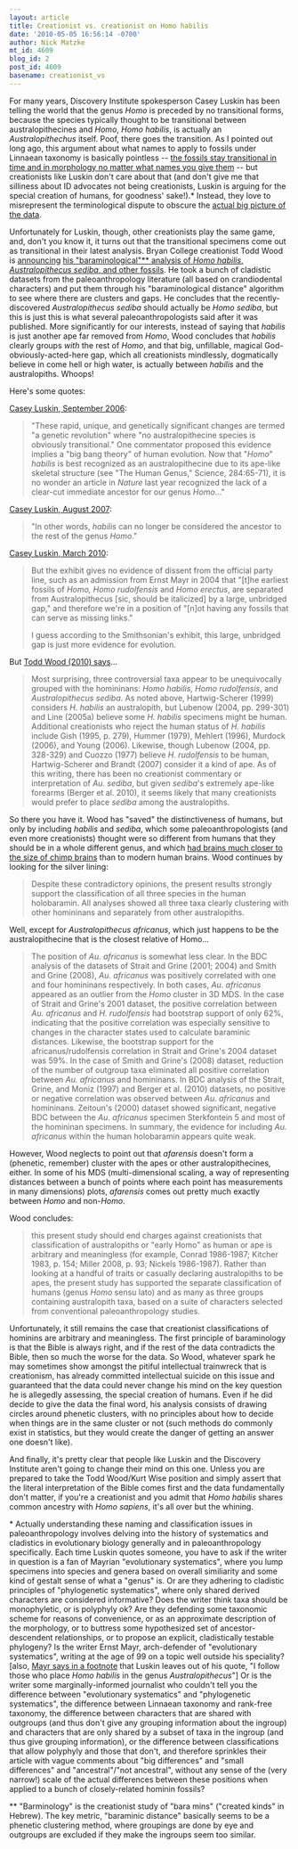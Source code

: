 ```yaml
---
layout: article
title: Creationist vs. creationist on Homo habilis
date: '2010-05-05 16:56:14 -0700'
author: Nick Matzke
mt_id: 4609
blog_id: 2
post_id: 4609
basename: creationist_vs
---
```

For many years, Discovery Institute spokesperson Casey Luskin has been telling the world that the genus _Homo_ is preceded by no transitional forms, because the species typically thought to be transitional between australopithecines and _Homo_, _Homo habilis_, is actually an _Australopithechus_ itself.  Poof, there goes the transition.  As I pointed out long ago, this argument about what names to apply to fossils under Linnaean taxonomy is basically pointless -- [the fossils stay transitional in time and in morphology no matter what names you give them](http://pandasthumb.org/archives/2006/09/fun-with-homini-1.html) -- but creationists like Luskin don't care about that (and don't give me that silliness about ID advocates not being creationists, Luskin is arguing for the special creation of humans, for goodness' sake!).\*  Instead, they love to misrepresent the terminological dispute to obscure the [actual big picture of the data](http://pandasthumb.org/archives/2006/09/fun-with-homini-1.html).

Unfortunately for Luskin, though, other creationists play the same game, and, don't you know it, it turns out that the transitional specimens come out as transitional in their latest analysis.  Bryan College creationist Todd Wood is [announcing](http://toddcwood.blogspot.com/) [his "baraminological"\*\* analysis of _Homo habilis_, _Australopithecus sediba_, and other fossils](http://www.answersingenesis.org/articles/arj/v3/n1/hominid-baraminology).  He took a bunch of cladistic datasets from the paleoanthropology literature (all based on crandiodental characters) and put them through his "baraminological distance" algorithm to see where there are clusters and gaps.  He concludes that the recently-discovered _Australopithecus sediba_ should actually be _Homo sediba_, but this is just this is what several paleoanthropologists said after it was published.  More significantly for our interests, instead of saying that _habilis_ is just another ape far removed from _Homo_, Wood concludes that _habilis_ clearly groups _with_ the rest of _Homo_, and that big, unfillable, magical God-obviously-acted-here gap, which all creationists mindlessly, dogmatically believe in come hell or high water, is actually between _habilis_ and the australopiths.  Whoops! 

Here's some quotes:

[Casey Luskin, September 2006](http://www.evolutionnews.org/2006/09/media_goes_gaga_over_baby_aust.html):

> "These rapid, unique, and genetically significant changes are termed "a genetic revolution" where "no australopithecine species is obviously transitional." One commentator proposed this evidence implies a "big bang theory" of human evolution. Now that "_Homo_" _habilis_ is best recognized as an australopithecine due to its ape-like skeletal structure (see "The Human Genus," Science, 284:65-71), it is no wonder an article in _Nature_ last year recognized the lack of a clear-cut immediate ancestor for our genus _Homo_..."

[Casey Luskin, August 2007](http://www.evolutionnews.org/2007/08/paleoanthropologists_disown_ho.html):

> "In other words, _habilis_ can no longer be considered the ancestor to the rest of the genus _Homo_."

[Casey Luskin, March 2010](http://www.evolutionnews.org/2010/03/smithsonians_new_human_origins.html):

> But the exhibit gives no evidence of dissent from the official party line, such as an admission from Ernst Mayr in 2004 that "\[t\]he earliest fossils of _Homo, Homo rudolfensis_ and _Homo erectus_, are separated from Australopithecus \[sic, should be italicized\] by a large, unbridged gap," and therefore we're in a position of "\[n\]ot having any fossils that can serve as missing links."
> 
> I guess according to the Smithsonian's exhibit, this large, unbridged gap is just more evidence for evolution.

But [Todd Wood (2010) says](http://www.answersingenesis.org/articles/arj/v3/n1/hominid-baraminology)...

> Most surprising, three controversial taxa appear to be unequivocally grouped with the homininans: _Homo habilis, Homo rudolfensis_, and _Australopithecus sediba_. As noted above, Hartwig-Scherer (1999) considers _H. habilis_ an australopith, but Lubenow (2004, pp. 299-301) and Line (2005a) believe some _H. habilis_ specimens might be human. Additional creationists who reject the human status of _H. habilis_ include Gish (1995, p. 279), Hummer (1979), Mehlert (1996), Murdock (2006), and Young (2006). Likewise, though Lubenow (2004, pp. 328-329) and Cuozzo (1977) believe _H. rudolfensis_ to be human, Hartwig-Scherer and Brandt (2007) consider it a kind of ape. As of this writing, there has been no creationist commentary or interpretation of _Au. sediba_, but given _sediba_'s extremely ape-like forearms (Berger et al. 2010), it seems likely that many creationists would prefer to place _sediba_ among the australopiths.

So there you have it.  Wood has "saved" the distinctiveness of humans, but only by including _habilis_ and _sediba_, which some paleoanthropologists (and even more creationists) thought were so different from humans that they should be in a whole different genus, and which [had brains much closer to the size of chimp brains](http://pandasthumb.org/archives/2006/09/fun-with-homini-1.html) than to modern human brains.  Wood continues by looking for the silver lining:

> Despite these contradictory opinions, the present results strongly support the classification of all three species in the human holobaramin. All analyses showed all three taxa clearly clustering with other homininans and separately from other australopiths.

Well, except for _Australopithecus africanus_, which just happens to be the australopithecine that is the closest relative of Homo...

> The position of _Au. africanus_ is somewhat less clear. In the BDC analysis of the datasets of Strait and Grine (2001; 2004) and Smith and Grine (2008), _Au. africanus_ was positively correlated with one and four homininans respectively. In both cases, _Au. africanus_ appeared as an outlier from the _Homo_ cluster in 3D MDS. In the case of Strait and Grine's 2001 dataset, the positive correlation between _Au. africanus_ and _H. rudolfensis_ had bootstrap support of only 62%, indicating that the positive correlation was especially sensitive to changes in the character states used to calculate baraminic distances. Likewise, the bootstrap support for the africanus/rudolfensis correlation in Strait and Grine's 2004 dataset was 59%. In the case of Smith and Grine's (2008) dataset, reduction of the number of outgroup taxa eliminated all positive correlation between _Au. africanus_ and homininans. In BDC analysis of the Strait, Grine, and Moniz (1997) and Berger et al. (2010) datasets, no positive or negative correlation was observed between _Au. africanus_ and homininans. Zeitoun's (2000) dataset showed significant, negative BDC between the _Au. africanus_ specimen Sterkfontein 5 and most of the homininan specimens. In summary, the evidence for including _Au. africanus_ within the human holobaramin appears quite weak.

However, Wood neglects to point out that _afarensis_ doesn't form a (phenetic, remember) cluster with the apes or other australopithecines, either.  In some of his MDS (multi-dimensional scaling, a way of representing distances between a bunch of points where each point has measurements in many dimensions) plots, _afarensis_ comes out pretty much exactly between _Homo_ and non-_Homo_.

Wood concludes:

> this present study should end charges against creationists that classification of australopiths or "early Homo" as human or ape is arbitrary and meaningless (for example, Conrad 1986-1987; Kitcher 1983, p. 154; Miller 2008, p. 93; Nickels 1986-1987). Rather than looking at a handful of traits or casually declaring australopiths to be apes, the present study has supported the separate classification of humans (genus _Homo_ sensu lato) and as many as three groups containing australopith taxa, based on a suite of characters selected from conventional paleoanthropology studies.

Unfortunately, it still remains the case that creationist classifications of hominins are arbitrary and meaningless.  The first principle of baraminology is that the Bible is always right, and if the rest of the data contradicts the Bible, then so much the worse for the data.  So Wood, whatever spark he may sometimes show amongst the pitiful intellectual trainwreck that is creationism, has already committed intellectual suicide on this issue and guaranteed that the data could never change his mind on the key question he is allegedly assessing, the special creation of humans.  Even if he did decide to give the data the final word, his analysis consists of drawing circles around phenetic clusters, with no principles about how to decide when things are in the same cluster or not (such methods do commonly exist in statistics, but they would create the danger of getting an answer one doesn't like).  

And finally, it's pretty clear that people like Luskin and the Discovery Institute aren't going to change their mind on this one.  Unless you are prepared to take the Todd Wood/Kurt Wise position and simply assert that the literal interpretation of the Bible comes first and the data fundamentally don't matter, if you're a creationist and you admit that _Homo habilis_ shares common ancestry with _Homo sapiens_, it's all over but the whining.

\* Actually understanding these naming and classification issues in paleoanthropology involves delving into the history of systematics and cladistics in evolutionary biology generally and in paleoanthropology specifically.  Each time Luskin quotes someone, you have to ask if the writer in question is a fan of Mayrian "evolutionary systematics", where you lump specimens into species and genera based on overall similiarity and some kind of gestalt sense of what a "genus" is.  Or are they adhering to cladistic principles of "phylogenetic systematics", where only shared derived characters are considered informative?  Does the writer think taxa should be monophyletic, or is polyphyly ok?  Are they defending some taxonomic scheme for reasons of convenience, or as an approximate description of the morphology, or to buttress some hypothesized set of ancestor-descendent relationships, or to propose an explicit, cladistically testable phylogeny?  Is the writer Ernst Mayr, arch-defender of "evolutionary systematics", writing at the age of 99 on a topic well outside his speciality? \[also, [Mayr says in a footnote](http://books.google.com/books?id=iCmAIzmlhiUC&amp;lpg=PA198&amp;ots=W81uU7rDMQ&amp;dq=Mayr%2C%20%22by%20a%20large%2C%20unbridged%20gap%22&amp;pg=PA198#v=onepage&amp;q&amp;f=false) that Luskin leaves out of his quote, "I follow those who place _Homo habilis_ in the genus _Australopithecus_"\]  Or is the writer some marginally-informed journalist who couldn't tell you the difference between "evolutionary systematics" and "phylogenetic systematics", the difference between Linnaean taxonomy and rank-free taxonomy, the difference between characters that are shared with outgroups (and thus don't give any grouping information about the ingroup) and characters that are only shared by a subset of taxa in the ingroup (and thus give grouping information), or the difference between classifications that allow polyphyly and those that don't, and therefore sprinkles their article with vague comments about "big differences" and "small differences" and "ancestral"/"not ancestral", without any sense of the (very narrow!) scale of the actual differences between these positions when applied to a bunch of closely-related hominin fossils?

\*\* "Barminology" is the creationist study of "bara mins" ("created kinds" in Hebrew).  The key metric, "baraminic distance" basically seems to be a phenetic clustering method, where groupings are done by eye and outgroups are excluded if they make the ingroups seem too similar.
